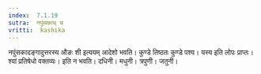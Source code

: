 ```yaml
---
index:  7.1.19
sutra:  नपुंसकाच् च
vritti:  kashika 
---
```


नपुंसकादङ्गादुत्तरस्य औङः शी इत्ययम् आदेशो भवति। कुण्डे तिष्ठतः कुण्डे पश्य। यस्य इति लोपः प्राप्तः। श्यां प्रतिषेधो वक्तव्यः। इति न भवति। दधिनी। मधुनी। त्रपुणी। जतुनी।

